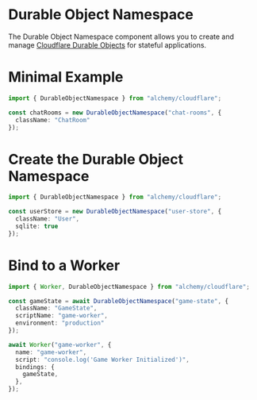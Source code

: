 # Durable Object Namespace

The Durable Object Namespace component allows you to create and manage [Cloudflare Durable Objects](https://developers.cloudflare.com/workers/learning/using-durable-objects) for stateful applications.

# Minimal Example

```ts
import { DurableObjectNamespace } from "alchemy/cloudflare";

const chatRooms = new DurableObjectNamespace("chat-rooms", {
  className: "ChatRoom"
});
```

# Create the Durable Object Namespace

```ts
import { DurableObjectNamespace } from "alchemy/cloudflare";

const userStore = new DurableObjectNamespace("user-store", {
  className: "User",
  sqlite: true
});
```

# Bind to a Worker

```ts
import { Worker, DurableObjectNamespace } from "alchemy/cloudflare";

const gameState = await DurableObjectNamespace("game-state", {
  className: "GameState",
  scriptName: "game-worker",
  environment: "production"
});

await Worker("game-worker", {
  name: "game-worker",
  script: "console.log('Game Worker Initialized')",
  bindings: {
    gameState,
  },
});
```